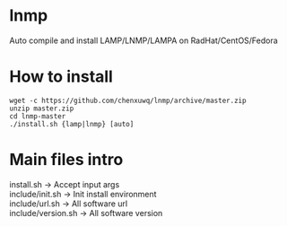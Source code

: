 # lnmp 
Auto compile and install LAMP/LNMP/LAMPA on RadHat/CentOS/Fedora 

# How to install
```
wget -c https://github.com/chenxuwq/lnmp/archive/master.zip 
unzip master.zip
cd lnmp-master
./install.sh {lamp|lnmp} [auto]

```

# Main files intro
install.sh -> Accept input args <br>
include/init.sh -> Init install environment <br>
include/url.sh -> All software url <br>
include/version.sh -> All software version <br>



